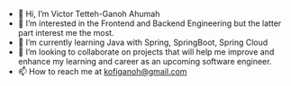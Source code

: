 - 👋 Hi, I’m Victor Tetteh-Ganoh Ahumah
- 👀 I’m interested in the Frontend and Backend Engineering but the latter part interest me the most.
- 🌱 I’m currently learning Java with Spring, SpringBoot, Spring Cloud
- 💞️ I’m looking to collaborate on projects that will help me improve and enhance my learning and career as an upcoming software engineer.
- 📫 How to reach me at kofiganoh@gmail.com

<!---
VicGanoh/VicGanoh is a ✨ special ✨ repository because its `README.md` (this file) appears on your GitHub profile.
You can click the Preview link to take a look at your changes.
--->
